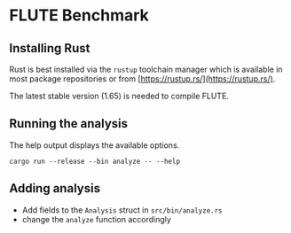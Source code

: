# FLUTE Benchmark


## Installing Rust
Rust is best installed via the `rustup` toolchain manager which is available in most package repositories or from [https://rustup.rs/](https://rustup.rs/).

The latest stable version (1.65) is needed to compile FLUTE.

## Running the analysis

The help output displays the available options.
```shell
cargo run --release --bin analyze -- --help 
```

## Adding analysis

- Add fields to the `Analysis` struct in `src/bin/analyze.rs`
- change the `analyze` function accordingly
